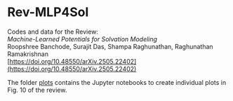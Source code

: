 # Rev-MLP4Sol
Codes and data for the Review:    
_Machine-Learned Potentials for Solvation Modeling_    
Roopshree Banchode, Surajit Das, Shampa Raghunathan, Raghunathan Ramakrishnan      
[https://doi.org/10.48550/arXiv.2505.22402](https://doi.org/10.48550/arXiv.2505.22402)

The folder [plots](plots) contains the Jupyter notebooks to create individual plots in Fig. 10 of the review.
